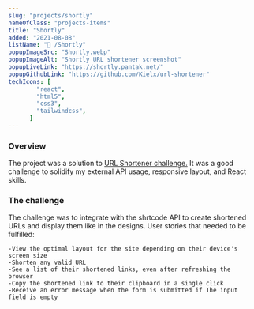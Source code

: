 ```yaml
---
slug: "projects/shortly"
nameOfClass: "projects-items"
title: "Shortly"
added: "2021-08-08"
listName: "🔗 /Shortly"
popupImageSrc: "Shortly.webp"
popupImageAlt: "Shortly URL shortener screenshot"
popupLiveLink: "https://shortly.pantak.net/"
popupGithubLink: "https://github.com/Kielx/url-shortener"
techIcons: [
        "react",
        "html5",
        "css3",
        "tailwindcss",
      ]
---
```


### Overview

The project was a solution to <a href="https://www.frontendmentor.io/challenges/url-shortening-api-landing-page-2ce3ob-G" target="_blank" rel="noopener"><span>URL Shortener challenge.</span></a>
It was a good challenge to solidify my external API usage, responsive layout, and React skills.

### The challenge

The challenge was to integrate with the shrtcode API to create shortened URLs and display them like in the designs.
User stories that needed to be fulfilled:

    -View the optimal layout for the site depending on their device's screen size
    -Shorten any valid URL
    -See a list of their shortened links, even after refreshing the browser
    -Copy the shortened link to their clipboard in a single click
    -Receive an error message when the form is submitted if The input field is empty
